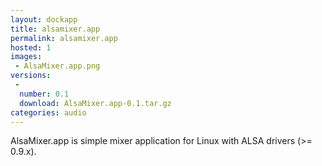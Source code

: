 ```yaml
---
layout: dockapp
title: alsamixer.app
permalink: alsamixer.app
hosted: 1
images:
 - AlsaMixer.app.png
versions:
 -
  number: 0.1
  download: AlsaMixer.app-0.1.tar.gz
categories: audio
---
```

AlsaMixer.app is simple mixer application for Linux with ALSA drivers (>= 0.9.x).
